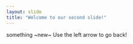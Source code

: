 ```yaml
---
layout: slide
title: "Welcome to our second slide!"
---
```

something ~new~
Use the left arrow to go back!
